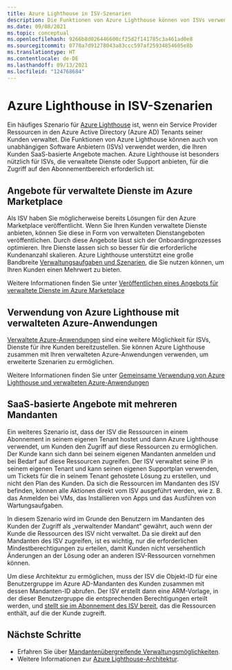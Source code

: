 ```yaml
---
title: Azure Lighthouse in ISV-Szenarien
description: Die Funktionen von Azure Lighthouse können von ISVs verwendet werden, um mit Angeboten flexibler auf Kundenwünsche zu reagieren.
ms.date: 09/08/2021
ms.topic: conceptual
ms.openlocfilehash: 9266b8d026446600cf25d2f141785c3a461ad0e8
ms.sourcegitcommit: 0770a7d91278043a83ccc597af25934854605e8b
ms.translationtype: HT
ms.contentlocale: de-DE
ms.lasthandoff: 09/13/2021
ms.locfileid: "124768684"
---
```

# <a name="azure-lighthouse-in-isv-scenarios"></a>Azure Lighthouse in ISV-Szenarien

Ein häufiges Szenario für [Azure Lighthouse](../overview.md) ist, wenn ein Service Provider Ressourcen in den Azure Active Directory (Azure AD) Tenants seiner Kunden verwaltet. Die Funktionen von Azure Lighthouse können auch von unabhängigen Software Anbietern (ISVs) verwendet werden, die Ihren Kunden SaaS-basierte Angebote machen. Azure Lighthouse ist besonders nützlich für ISVs, die verwaltete Dienste oder Support anbieten, für die Zugriff auf den Abonnementbereich erforderlich ist.

## <a name="managed-service-offers-in-azure-marketplace"></a>Angebote für verwaltete Dienste im Azure Marketplace

Als ISV haben Sie möglicherweise bereits Lösungen für den Azure Marketplace veröffentlicht. Wenn Sie Ihren Kunden verwaltete Dienste anbieten, können Sie diese in Form von verwalteten Dienstangeboten veröffentlichen. Durch diese Angebote lässt sich der Onboardingprozesses optimieren. Ihre Dienste lassen sich so besser für die erforderliche Kundenanzahl skalieren. Azure Lighthouse unterstützt eine große Bandbreite [Verwaltungsaufgaben und Szenarien](cross-tenant-management-experience.md#enhanced-services-and-scenarios), die Sie nutzen können, um Ihren Kunden einen Mehrwert zu bieten.

Weitere Informationen finden Sie unter [Veröffentlichen eines Angebots für verwaltete Dienste im Azure Marketplace](../how-to/publish-managed-services-offers.md)

## <a name="using-azure-lighthouse-with-azure-managed-applications"></a>Verwendung von Azure Lighthouse mit verwalteten Azure-Anwendungen

[Verwaltete Azure-Anwendungen](../../azure-resource-manager/managed-applications/overview.md) sind eine weitere Möglichkeit für ISVs, Dienste für ihre Kunden bereitzustellen. Sie können Azure Lighthouse zusammen mit Ihren verwalteten Azure-Anwendungen verwenden, um erweiterte Szenarien zu ermöglichen.

Weitere Informationen finden Sie unter [Gemeinsame Verwendung von Azure Lighthouse und verwalteten Azure-Anwendungen](managed-applications.md)

## <a name="saas-based-multi-tenant-offerings"></a>SaaS-basierte Angebote mit mehreren Mandanten

Ein weiteres Szenario ist, dass der ISV die Ressourcen in einem Abonnement in seinem eigenen Tenant hostet und dann Azure Lighthouse verwendet, um Kunden den Zugriff auf diese Ressourcen zu ermöglichen. Der Kunde kann sich dann bei seinem eigenen Mandanten anmelden und bei Bedarf auf diese Ressourcen zugreifen. Der ISV verwaltet seine IP in seinem eigenen Tenant und kann seinen eigenen Supportplan verwenden, um Tickets für die in seinem Tenant gehostete Lösung zu erstellen, und nicht den Plan des Kunden. Da sich die Ressourcen im Mandanten des ISV befinden, können alle Aktionen direkt vom ISV ausgeführt werden, wie z. B. das Anmelden bei VMs, das Installieren von Apps und das Ausführen von Wartungsaufgaben.

In diesem Szenario wird im Grunde den Benutzern im Mandanten des Kunden der Zugriff als „verwaltender Mandant“ gewährt, auch wenn der Kunde die Ressourcen des ISV nicht verwaltet. Da sie direkt auf den Mandanten des ISV zugreifen, ist es wichtig, nur die erforderlichen Mindestberechtigungen zu erteilen, damit Kunden nicht versehentlich Änderungen an der Lösung oder an anderen ISV-Ressourcen vornehmen können.

Um diese Architektur zu ermöglichen, muss der ISV die Objekt-ID für eine Benutzergruppe im Azure AD-Mandanten des Kunden zusammen mit dessen Mandanten-ID abrufen. Der ISV erstellt dann eine ARM-Vorlage, in der dieser Benutzergruppe die entsprechenden Berechtigungen erteilt werden, und [stellt sie im Abonnement des ISV bereit](../how-to/onboard-customer.md), das die Ressourcen enthält, auf die der Kunde zugreift.

## <a name="next-steps"></a>Nächste Schritte

- Erfahren Sie über [Mandantenübergreifende Verwaltungsmöglichkeiten](cross-tenant-management-experience.md).
- Weitere Informationen zur [Azure Lighthouse-Architektur](architecture.md).
